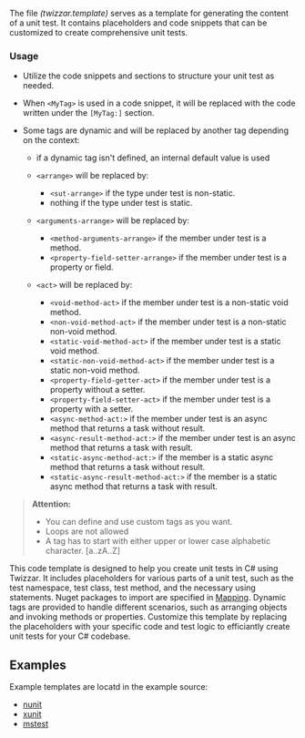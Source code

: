 The file _(twizzar.template)_ serves as a template for generating the content of a unit test. It contains placeholders and code snippets that can be customized to create comprehensive unit tests.

### Usage

- Utilize the code snippets and sections to structure your unit test as needed.
- When `<MyTag>` is used in a code snippet, it will be replaced with the code written under the `[MyTag:]` section.
- Some tags are dynamic and will be replaced by another tag depending on the context:

  - if a dynamic tag isn't defined, an internal default value is used
  - `<arrange>` will be replaced by:
    - `<sut-arrange>` if the type under test is non-static.
    - nothing if the type under test is static.
  - `<arguments-arrange>` will be replaced by:

    - `<method-arguments-arrange>` if the member under test is a method.
    - `<property-field-setter-arrange>` if the member under test is a property or field.

  - `<act>` will be replaced by:
    - `<void-method-act>` if the member under test is a non-static void method.
    - `<non-void-method-act>` if the member under test is a non-static non-void method.
    - `<static-void-method-act>` if the member under test is a static void method.
    - `<static-non-void-method-act>` if the member under test is a static non-void method.
    - `<property-field-getter-act>` if the member under test is a property without a setter.
    - `<property-field-setter-act>` if the member under test is a property with a setter.
    - `<async-method-act:>` if the member under test is an async method that returns a task without result.
    - `<async-result-method-act:>` if the member under test is an async method that returns a task with result.
    - `<static-async-method-act:>` if the member is a static async method that returns a task without result.
    - `<static-async-result-method-act:>` if the member is a static async method that returns a task with result.

> **Attention:**
>
> - You can define and use custom tags as you want.
> - Loops are not allowed
> - A tag has to start with either upper or lower case alphabetic character. [a..zA..Z]

This code template is designed to help you create unit tests in C# using Twizzar. It includes placeholders for various parts of a unit test, such as the test namespace, test class, test method, and the necessary using statements. Nuget packages to import are specified in [Mapping](./mapping#additional-configurations). Dynamic tags are provided to handle different scenarios, such as arranging objects and invoking methods or properties. Customize this template by replacing the placeholders with your specific code and test logic to efficiantly create unit tests for your C# codebase.

## Examples

Example templates are locatd in the example source:

- [nunit](https://github.com/Twizzar/Twizzar/blob/main/defaultConfigs/NUnit/twizzar.template)
- [xunit](https://github.com/Twizzar/Twizzar/blob/main/defaultConfigs/XUnit/twizzar.template)
- [mstest](https://github.com/Twizzar/Twizzar/blob/main/defaultConfigs/MSTest/twizzar.template)
